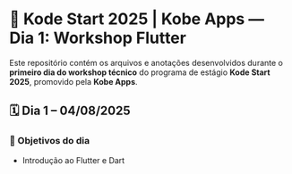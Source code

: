 # 🚀 Kode Start 2025 | Kobe Apps — Dia 1: Workshop Flutter

Este repositório contém os arquivos e anotações desenvolvidos durante o **primeiro dia do workshop técnico** do programa de estágio **Kode Start 2025**, promovido pela **Kobe Apps**.

## 🗓️ Dia 1 – 04/08/2025

### 🎯 Objetivos do dia

- Introdução ao Flutter e Dart

